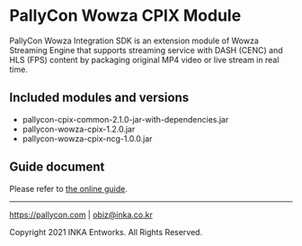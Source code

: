 # PallyCon Wowza CPIX Module

PallyCon Wowza Integration SDK is an extension module of Wowza Streaming Engine that supports streaming service with DASH (CENC) and HLS (FPS) content by packaging original MP4 video or live stream in real time.

## Included modules and versions

- pallycon-cpix-common-2.1.0-jar-with-dependencies.jar
- pallycon-wowza-cpix-1.2.0.jar
- pallycon-wowza-cpix-ncg-1.0.0.jar

## Guide document

Please refer to [the online guide](https://pallycon.com/docs/en/multidrm/packaging/wowza-integration/).

***

https://pallycon.com | obiz@inka.co.kr

Copyright 2021 INKA Entworks. All Rights Reserved.
